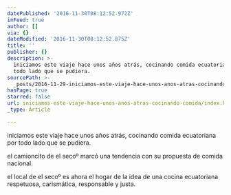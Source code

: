 ```yaml
---
datePublished: '2016-11-30T08:12:52.972Z'
inFeed: true
author: []
via: {}
dateModified: '2016-11-30T08:12:52.875Z'
title: ''
publisher: {}
description: >-
  iniciamos este viaje hace unos años atrás, cocinando comida ecuatoriana por
  todo lado que se pudiera. 
sourcePath: >-
  _posts/2016-11-29-iniciamos-este-viaje-hace-unos-anos-atras-cocinando-comida.md
hasPage: true
starred: false
url: iniciamos-este-viaje-hace-unos-anos-atras-cocinando-comida/index.html
_type: Article

---
```

iniciamos este viaje hace unos años atrás, cocinando comida ecuatoriana por todo lado que se pudiera. 

el camioncito de el secoº marcó una tendencia con su propuesta de comida nacional.

el local de el secoº es ahora el hogar de la idea de una cocina ecuatoriana respetuosa, carismática, responsable y justa.